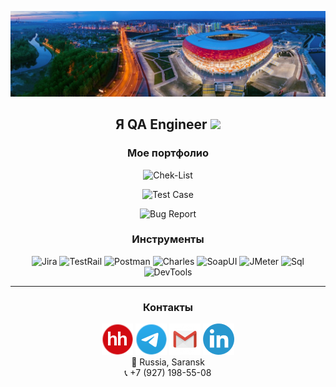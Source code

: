 <div id="header" align="center">

![Header](https://github.com/QADyakov/qadyakov/blob/main/assets/qaheader.jpg) 

<h2>
  Я QA Engineer
  <img src="https://media.giphy.com/media/hvRJCLFzcasrR4ia7z/giphy.gif" width="30px"/>
</h2>


### Мое портфолио
![Chek-List]()

![Test Case]()

![Bug Report]()


### Инструменты
![Jira](https://img.shields.io/badge/-Jira-090909?style=flat-square&logo=jira)
![TestRail](https://img.shields.io/badge/-TestRail-090909?style=flat-square&logo=TestRail)
![Postman](https://img.shields.io/badge/-Postman-090909?style=flat-square&logo=Postman)
![Charles](https://img.shields.io/badge/-Charles-090909?style=flat-square&logo=Charles)
![SoapUI](https://img.shields.io/badge/-SoapUI-090909?style=flat-square&logo=SoapUI)
![JMeter](https://img.shields.io/badge/-JMeter-090909?style=flat-square&logo=JMeter)
![Sql](https://img.shields.io/badge/-SQL-090909?style=flat-square&logo=sql)
![DevTools](https://img.shields.io/badge/-DevTools-090909?style=flat-square&logo=DevTools)

___
### Контакты
[<img src="https://github.com/Ordbe/ordbe/blob/main/hh-round.png?raw=true">](https://saransk.hh.ru/resume/b10ca93dff0912007f0039ed1f666f50786679 "Резюме на headhunter") 
[<img src="https://github.com/Ordbe/ordbe/blob/main/tel-round.png?raw=true">](https://t.me/dyakmer "Ссылка на Telegram") 
[<img src="https://github.com/Ordbe/ordbe/blob/main/gm-round.png?raw=true">](mailto:nickdyakov@gmail.com "Написать на Gmail")  [<img src="https://github.com/Ordbe/ordbe/blob/main/linkedin-round.png?raw=true">](https://www.linkedin.com/in/dyakmer "Ссылка на LinkedIn") </br>
:round_pushpin: Russia, Saransk </br>
:telephone_receiver: +7 (927) 198-55-08 </br>